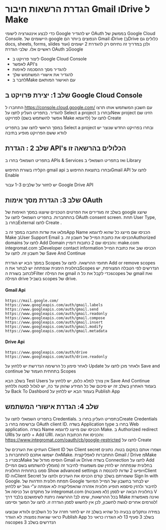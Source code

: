 # הגדרת הרשאות חיבור Gmail וDrive ל Make

כדי לבצע אינטגרציה לישומי Google יש להגדיר OAuth בממשק של Google Cloud Console. 
היישומים של google הנפוצים ביותר הם Gmail וDrive (בDrive כלולים גם docs, sheets, forms, slides ועוד)
ולכן במדריך זה נתיחס רק להגדרת 2 ישומים ראשיים אלו.
שלבי הגדרת OAuth בGoogle
* ליצור פרויקט ב Google Cloud Console
* לאפשר API's
* להגדיר מסך ההסכמה לאימות
* להגדיר את אישורי המשתמש שלך
* לחבר בMake עם האישור המותאם
## שלב 1: יצירת פרויקט ב Google Cloud Console
התחברו ל https://console.cloud.google.com/ עם חשבון המשתמש אותו תרצו להגדיר.
בתפריט העליון לחצו על  Select a project ובחרו בNew project
הזינו שם לפרויקט (אפשר להשתמש בשם Make לדוגמא)
לחצו על Create

במסך הראשי לחצו שוב בתפריט Select a project ובחרו בפרויקט החדש שנוצר
יש לוודא ששם הפרויקט מופיע בתיבה

## שלב 2 : הגדרת API's הכלולים בהרשאה זו
בתפריט השמאלי בחרו ב APIs & Services ואז בתפריט השמאלי ב  Library


הקלידו בשורת החיפוש gmail api ובחרו בתוצאת החיפוש בGmail API
לחצו על Enable

יש לחזור על שלבים 1-3 עבור Google Drive API




## שלב 3: הגדרת מסך אימות OAuth
בשלב זה מגדירים את הפרטים הטכניים שיוצגו במסך האימות של google שיוצג בהתחברות.
בתפריט השמאלי לחצו על OAuth consent screen.
תחת User Type, בחרו בExternal
לחצו Create
.


מלאו את שדות החובה במסך זה
בApp Name הכניסו שם מייצג כל שהוא לדוגמא Make
בUser Support Email הכניסו את כתובת המייל של חשבון זה.
בAuthorized domains לחצו על Add Domain והכניסו שם 2 כתובות דומיין:
make.com
integromat.com
בDeveloper contact information הכניסו שוב את כתובת המייל של חשבון זה.
לחצו על Save And Continue



במסך הבא יש הגדרת Scopes תחומי ההרשאה. לחצו על Add or remove scopes
בחלונית הימנית שנפתחה יש לבחור את הScopes הנדרשים לפי הטבלה המצורפת, יש לכתוב בשורת הFilter את המילה gmail כדי לקבל את כל הscopes של gmail ואת המילה drive בשביל scopes של drive.
#### Gmail Api
```
https://mail.google.com/
https://www.googleapis.com/auth/gmail.labels
https://www.googleapis.com/auth/gmail.send
https://www.googleapis.com/auth/gmail.readonly
https://www.googleapis.com/auth/gmail.compose
https://www.googleapis.com/auth/gmail.insert
https://www.googleapis.com/auth/gmail.modify
https://www.googleapis.com/auth/gmail.metadata
```
#### Drive Api
```
https://www.googleapis.com/auth/drive
https://www.googleapis.com/auth/drive.readonly
```
לאחר סימון כל הרשימה הנדרשת
יש ללחוץ על Update
ולאחר מכן לחצו על Save and continue בתחתית העמוד של Scopes

בשלב הבא Test Users אין צורך למלא כלום, יש ללחוץ על Save And Continue
בעמוד האחרון בשלב זה יש סיכום של כל המידע שהוזן עד כה, יש לגלול למטה וללחוץ על Back To Dashbord
בעמוד הבא יש ללחוץ על Publish App



## שלב 4: הגדרת אישורי המשתמש
בתפריט השמאלי לחצו על Credentials.
בתפריט העליון בחרו בCreate Credentials וברשימה בחרו ב OAuth client ID.
בשדה  Application type בחרו ב Web application.
בשדה Name הכניסו שם מייצג לדוגמא Make.
ב Authorized redirect URIs לחצו על + Add URI. והכניסו את הכתובת הבאה:
https://www.integromat.com/oauth/cb/google-restricted 
לחצו על Create

העתיקו את הערכים של Client ID ושל Client secret ושמרו אותם במקום בטוח. נתונים אלו ישמשו אתכם להתחברות בMake.
התחברות לאפליקצית Gmail / Drive מMake
בסנריו בMake הוסיפו מודול של Gmail או Drive
בשדה Connection לחצו על Add
בחלונית שנפתחה יש להזין שם משמעותי לחיבור זה (מומלץ להשתמש בשם המייל)
סמנו בתחתית החלונית Show advanced settings ויופיעו 2 שדות להכנסת הClient ID והClient Secret ששמרתם בשלב קודם
הכניסו את הערכים ולחצו על Sign In with Google.
תפתח חלונית הזדהות של Google
יש לבחור בחשבון של המייל המיועד לחיבור ולהזין סיסמא
תופיע חלונית אזהרה שהאפליקציה לא אומתה ע"י גוגל
יש ללחוץ על מתקדם ועל כניסה אל integromat.com (לא מאובטח)
בחלונית הבאה יש לסמן V בכל ההרשאות, שימו לב! ההרשאה ניתנת לשימושכם בלבד דרך Make ואינה מאפשרת לגורמים אחרים לגשת לחשבון, לכן אין לחשוש לסמן הגדרה זו.
לחצו על המשך
וסיימנו!



במידה ונתקלים בבעיה כל שהיא בשלב זה יש לחזור חזרה על כל השלבים ולוודא שבוצעו כראוי
שגיאות נפוצות:
לא הוגדר Publish App בשלב 3 סעיף 13
לא הוגדרו כראוי כל הscopes הנדרשים בשלב 3

